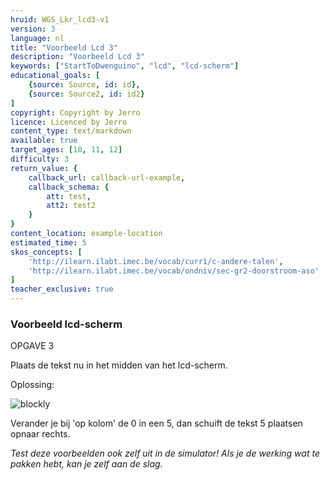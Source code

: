 ```yaml
---
hruid: WGS_Lkr_lcd3-v1
version: 3
language: nl
title: "Voorbeeld Lcd 3"
description: "Voorbeeld Lcd 3"
keywords: ["StartToDwenguino", "lcd", "lcd-scherm"]
educational_goals: [
    {source: Source, id: id}, 
    {source: Source2, id: id2}
]
copyright: Copyright by Jerro
licence: Licenced by Jerro
content_type: text/markdown
available: true
target_ages: [10, 11, 12]
difficulty: 3
return_value: {
    callback_url: callback-url-example,
    callback_schema: {
        att: test,
        att2: test2
    }
}
content_location: example-location
estimated_time: 5
skos_concepts: [
    'http://ilearn.ilabt.imec.be/vocab/curr1/c-andere-talen', 
    'http://ilearn.ilabt.imec.be/vocab/ondniv/sec-gr2-doorstroom-aso'
]
teacher_exclusive: true
---
```


### Voorbeeld lcd-scherm

OPGAVE 3

Plaats de tekst nu in het midden van het lcd-scherm.

Oplossing:

![blockly](@learning-object/LCDM3-v1/nl/3)

Verander je bij 'op kolom' de 0 in een 5, dan schuift de tekst 5 plaatsen opnaar rechts.

*Test deze voorbeelden ook zelf uit in de simulator! Als je de werking wat te pakken hebt, kan je zelf aan de slag.*